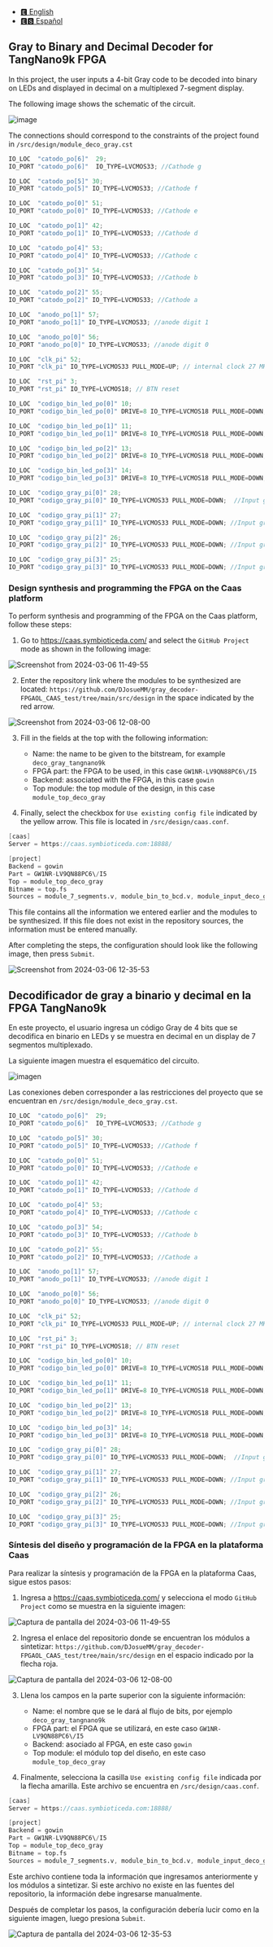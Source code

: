 

- [🅴 English](#Gray-to-Binary-and-Decimal-Decoder-for-TangNano9k-FPGA)
- [🅴🆂 Español](#Decodificador-de-gray-a-binario-y-decimal-en-la-FPGA-TangNano9k)


## Gray to Binary and Decimal Decoder for TangNano9k FPGA
In this project, the user inputs a 4-bit Gray code to be decoded into binary on LEDs and displayed in decimal on a multiplexed 7-segment display.

The following image shows the schematic of the circuit.

![image](https://github.com/DJosueMM/gray_decoder-FPGAOL_CAAS_test/assets/81501061/fda98234-75f9-49ed-a039-8a3e77e8f012)

The connections should correspond to the constraints of the project found in `/src/design/module_deco_gray.cst`

```Verilog
IO_LOC  "catodo_po[6]"  29;
IO_PORT "catodo_po[6]"  IO_TYPE=LVCMOS33; //Cathode g

IO_LOC  "catodo_po[5]" 30;
IO_PORT "catodo_po[5]" IO_TYPE=LVCMOS33; //Cathode f

IO_LOC  "catodo_po[0]" 51;
IO_PORT "catodo_po[0]" IO_TYPE=LVCMOS33; //Cathode e

IO_LOC  "catodo_po[1]" 42;
IO_PORT "catodo_po[1]" IO_TYPE=LVCMOS33; //Cathode d

IO_LOC  "catodo_po[4]" 53;
IO_PORT "catodo_po[4]" IO_TYPE=LVCMOS33; //Cathode c

IO_LOC  "catodo_po[3]" 54;
IO_PORT "catodo_po[3]" IO_TYPE=LVCMOS33; //Cathode b

IO_LOC  "catodo_po[2]" 55;
IO_PORT "catodo_po[2]" IO_TYPE=LVCMOS33; //Cathode a

IO_LOC  "anodo_po[1]" 57;
IO_PORT "anodo_po[1]" IO_TYPE=LVCMOS33; //anode digit 1

IO_LOC  "anodo_po[0]" 56;
IO_PORT "anodo_po[0]" IO_TYPE=LVCMOS33; //anode digit 0

IO_LOC  "clk_pi" 52;
IO_PORT "clk_pi" IO_TYPE=LVCMOS33 PULL_MODE=UP; // internal clock 27 MHz

IO_LOC  "rst_pi" 3;
IO_PORT "rst_pi" IO_TYPE=LVCMOS18; // BTN reset

IO_LOC  "codigo_bin_led_po[0]" 10;
IO_PORT "codigo_bin_led_po[0]" DRIVE=8 IO_TYPE=LVCMOS18 PULL_MODE=DOWN; //Led [0]

IO_LOC  "codigo_bin_led_po[1]" 11;
IO_PORT "codigo_bin_led_po[1]" DRIVE=8 IO_TYPE=LVCMOS18 PULL_MODE=DOWN; //Led [1]

IO_LOC  "codigo_bin_led_po[2]" 13;
IO_PORT "codigo_bin_led_po[2]" DRIVE=8 IO_TYPE=LVCMOS18 PULL_MODE=DOWN; //Led [2] 

IO_LOC  "codigo_bin_led_po[3]" 14;
IO_PORT "codigo_bin_led_po[3]" DRIVE=8 IO_TYPE=LVCMOS18 PULL_MODE=DOWN; //Led [3]

IO_LOC  "codigo_gray_pi[0]" 28;
IO_PORT "codigo_gray_pi[0]" IO_TYPE=LVCMOS33 PULL_MODE=DOWN;  //Input gray [0]

IO_LOC  "codigo_gray_pi[1]" 27;
IO_PORT "codigo_gray_pi[1]" IO_TYPE=LVCMOS33 PULL_MODE=DOWN; //Input gray [1]

IO_LOC  "codigo_gray_pi[2]" 26;
IO_PORT "codigo_gray_pi[2]" IO_TYPE=LVCMOS33 PULL_MODE=DOWN; //Input gray [2]

IO_LOC  "codigo_gray_pi[3]" 25;
IO_PORT "codigo_gray_pi[3]" IO_TYPE=LVCMOS33 PULL_MODE=DOWN; //Input gray [3]
```

### Design synthesis and programming the FPGA on the Caas platform

To perform synthesis and programming of the FPGA on the Caas platform, follow these steps:

1. Go to https://caas.symbioticeda.com/ and select the `GitHub Project` mode as shown in the following image:

![Screenshot from 2024-03-06 11-49-55](https://github.com/DJosueMM/gray_decoder-FPGAOL_CAAS_test/assets/81501061/018297c1-62cd-4594-9083-89027b3f4d6a)

2. Enter the repository link where the modules to be synthesized are located: `https://github.com/DJosueMM/gray_decoder-FPGAOL_CAAS_test/tree/main/src/design` in the space indicated by the red arrow.

![Screenshot from 2024-03-06 12-08-00](https://github.com/DJosueMM/gray_decoder-FPGAOL_CAAS_test/assets/81501061/9d23e3e3-6b46-47e2-8507-784426d819ff)

3. Fill in the fields at the top with the following information:
   - Name: the name to be given to the bitstream, for example `deco_gray_tangnano9k`
   - FPGA part: the FPGA to be used, in this case `GW1NR-LV9QN88PC6\/I5`
   - Backend: associated with the FPGA, in this case `gowin`
   - Top module: the top module of the design, in this case `module_top_deco_gray`

4. Finally, select the checkbox for `Use existing config file` indicated by the yellow arrow. This file is located in `/src/design/caas.conf`.

```Verilog
[caas]
Server = https://caas.symbioticeda.com:18888/

[project]
Backend = gowin
Part = GW1NR-LV9QN88PC6\/I5
Top = module_top_deco_gray
Bitname = top.fs
Sources = module_7_segments.v, module_bin_to_bcd.v, module_input_deco_gray.v, module_top_deco_gray.v

```

This file contains all the information we entered earlier and the modules to be synthesized. If this file does not exist in the repository sources, the information must be entered manually.

After completing the steps, the configuration should look like the following image, then press `Submit`.

![Screenshot from 2024-03-06 12-35-53](https://github.com/DJosueMM/gray_decoder-FPGAOL_CAAS_test/assets/81501061/e837fdb6-678b-4685-b04c-21cb59d59460)


## Decodificador de gray a binario y decimal en la FPGA TangNano9k
En este proyecto, el usuario ingresa un código Gray de 4 bits que se decodifica en binario en LEDs y se muestra en decimal en un display de 7 segmentos multiplexado.

La siguiente imagen muestra el esquemático del circuito.

![imagen](https://github.com/DJosueMM/gray_decoder-FPGAOL_CAAS_test/assets/81501061/fda98234-75f9-49ed-a039-8a3e77e8f012)

Las conexiones deben corresponder a las restricciones del proyecto que se encuentran en `/src/design/module_deco_gray.cst`.

```Verilog
IO_LOC  "catodo_po[6]"  29;
IO_PORT "catodo_po[6]"  IO_TYPE=LVCMOS33; //Cathode g

IO_LOC  "catodo_po[5]" 30;
IO_PORT "catodo_po[5]" IO_TYPE=LVCMOS33; //Cathode f

IO_LOC  "catodo_po[0]" 51;
IO_PORT "catodo_po[0]" IO_TYPE=LVCMOS33; //Cathode e

IO_LOC  "catodo_po[1]" 42;
IO_PORT "catodo_po[1]" IO_TYPE=LVCMOS33; //Cathode d

IO_LOC  "catodo_po[4]" 53;
IO_PORT "catodo_po[4]" IO_TYPE=LVCMOS33; //Cathode c

IO_LOC  "catodo_po[3]" 54;
IO_PORT "catodo_po[3]" IO_TYPE=LVCMOS33; //Cathode b

IO_LOC  "catodo_po[2]" 55;
IO_PORT "catodo_po[2]" IO_TYPE=LVCMOS33; //Cathode a

IO_LOC  "anodo_po[1]" 57;
IO_PORT "anodo_po[1]" IO_TYPE=LVCMOS33; //anode digit 1

IO_LOC  "anodo_po[0]" 56;
IO_PORT "anodo_po[0]" IO_TYPE=LVCMOS33; //anode digit 0

IO_LOC  "clk_pi" 52;
IO_PORT "clk_pi" IO_TYPE=LVCMOS33 PULL_MODE=UP; // internal clock 27 MHz

IO_LOC  "rst_pi" 3;
IO_PORT "rst_pi" IO_TYPE=LVCMOS18; // BTN reset

IO_LOC  "codigo_bin_led_po[0]" 10;
IO_PORT "codigo_bin_led_po[0]" DRIVE=8 IO_TYPE=LVCMOS18 PULL_MODE=DOWN; //Led [0]

IO_LOC  "codigo_bin_led_po[1]" 11;
IO_PORT "codigo_bin_led_po[1]" DRIVE=8 IO_TYPE=LVCMOS18 PULL_MODE=DOWN; //Led [1]

IO_LOC  "codigo_bin_led_po[2]" 13;
IO_PORT "codigo_bin_led_po[2]" DRIVE=8 IO_TYPE=LVCMOS18 PULL_MODE=DOWN; //Led [2] 

IO_LOC  "codigo_bin_led_po[3]" 14;
IO_PORT "codigo_bin_led_po[3]" DRIVE=8 IO_TYPE=LVCMOS18 PULL_MODE=DOWN; //Led [3]

IO_LOC  "codigo_gray_pi[0]" 28;
IO_PORT "codigo_gray_pi[0]" IO_TYPE=LVCMOS33 PULL_MODE=DOWN;  //Input gray [0]

IO_LOC  "codigo_gray_pi[1]" 27;
IO_PORT "codigo_gray_pi[1]" IO_TYPE=LVCMOS33 PULL_MODE=DOWN; //Input gray [1]

IO_LOC  "codigo_gray_pi[2]" 26;
IO_PORT "codigo_gray_pi[2]" IO_TYPE=LVCMOS33 PULL_MODE=DOWN; //Input gray [2]

IO_LOC  "codigo_gray_pi[3]" 25;
IO_PORT "codigo_gray_pi[3]" IO_TYPE=LVCMOS33 PULL_MODE=DOWN; //Input gray [3]
```

### Síntesis del diseño y programación de la FPGA en la plataforma Caas

Para realizar la síntesis y programación de la FPGA en la plataforma Caas, sigue estos pasos:

1. Ingresa a https://caas.symbioticeda.com/ y selecciona el modo `GitHub Project` como se muestra en la siguiente imagen:

![Captura de pantalla del 2024-03-06 11-49-55](https://github.com/DJosueMM/gray_decoder-FPGAOL_CAAS_test/assets/81501061/018297c1-62cd-4594-9083-89027b3f4d6a)

2. Ingresa el enlace del repositorio donde se encuentran los módulos a sintetizar: `https://github.com/DJosueMM/gray_decoder-FPGAOL_CAAS_test/tree/main/src/design` en el espacio indicado por la flecha roja.

![Captura de pantalla del 2024-03-06 12-08-00](https://github.com/DJosueMM/gray_decoder-FPGAOL_CAAS_test/assets/81501061/9d23e3e3-6b46-47e2-8507-784426d819ff)

3. Llena los campos en la parte superior con la siguiente información:
   - Name: el nombre que se le dará al flujo de bits, por ejemplo `deco_gray_tangnano9k`
   - FPGA part: el FPGA que se utilizará, en este caso `GW1NR-LV9QN88PC6\/I5`
   - Backend: asociado al FPGA, en este caso `gowin`
   - Top module: el módulo top del diseño, en este caso `module_top_deco_gray`

4. Finalmente, selecciona la casilla `Use existing config file` indicada por la flecha amarilla. Este archivo se encuentra en `/src/design/caas.conf`.
   
```Verilog
[caas]
Server = https://caas.symbioticeda.com:18888/

[project]
Backend = gowin
Part = GW1NR-LV9QN88PC6\/I5
Top = module_top_deco_gray
Bitname = top.fs
Sources = module_7_segments.v, module_bin_to_bcd.v, module_input_deco_gray.v, module_top_deco_gray.v

```
Este archivo contiene toda la información que ingresamos anteriormente y los módulos a sintetizar. Si este archivo no existe en las fuentes del repositorio, la información debe ingresarse manualmente.

Después de completar los pasos, la configuración debería lucir como en la siguiente imagen, luego presiona `Submit`.

![Captura de pantalla del 2024-03-06 12-35-53](https://github.com/DJosueMM/gray_decoder-FPGAOL_CAAS_test/assets/81501061/e837fdb6-678b-4685-b04c-21cb59d59460)


